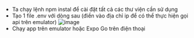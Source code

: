 - Ta chạy lệnh npm instal để cài đặt tất cả các thư viện cần sử dụng
- Tạo 1 file .env với dòng sau (điền vào địa chỉ ip để có thể thực hiện gọi api trên emulator)
![image](https://github.com/user-attachments/assets/dd0bed6c-5369-4de3-87d7-b7d6e75bf6db)
- Chạy app trên emulator hoặc Expo Go trên điện thoại
